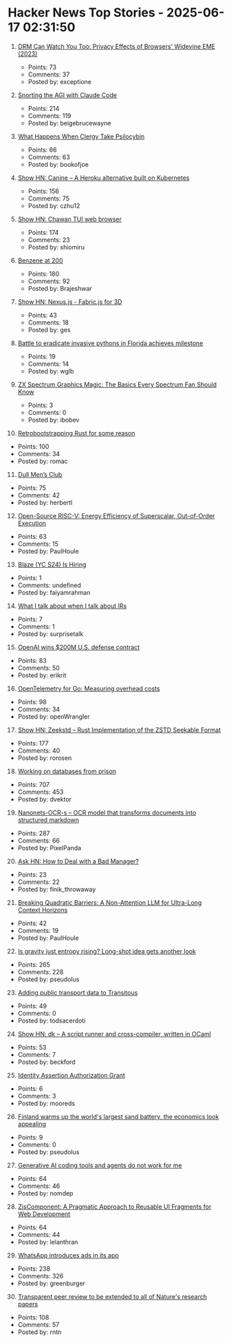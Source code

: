 # Hacker News Top Stories - 2025-06-17 02:31:50

1. [DRM Can Watch You Too: Privacy Effects of Browsers' Widevine EME (2023)](https://hal.science/hal-04179324v1/document)
   - Points: 73
   - Comments: 37
   - Posted by: exceptione

2. [Snorting the AGI with Claude Code](https://kadekillary.work/blog/#2025-06-16-snorting-the-agi-with-claude-code)
   - Points: 214
   - Comments: 119
   - Posted by: beigebrucewayne

3. [What Happens When Clergy Take Psilocybin](https://nautil.us/clergy-blown-away-by-psilocybin-1217112/)
   - Points: 66
   - Comments: 63
   - Posted by: bookofjoe

4. [Show HN: Canine – A Heroku alternative built on Kubernetes](https://github.com/czhu12/canine)
   - Points: 156
   - Comments: 75
   - Posted by: czhu12

5. [Show HN: Chawan TUI web browser](https://chawan.net/news/chawan-0-2-0.html)
   - Points: 174
   - Comments: 23
   - Posted by: shiomiru

6. [Benzene at 200](https://www.chemistryworld.com/opinion/benzene-at-200/4021504.article)
   - Points: 180
   - Comments: 92
   - Posted by: Brajeshwar

7. [Show HN: Nexus.js - Fabric.js for 3D](https://punk.cam/lab/nexus)
   - Points: 43
   - Comments: 18
   - Posted by: ges

8. [Battle to eradicate invasive pythons in Florida achieves milestone](https://phys.org/news/2025-06-eradicate-invasive-pythons-florida-stunning.html)
   - Points: 19
   - Comments: 14
   - Posted by: wglb

9. [ZX Spectrum Graphics Magic: The Basics Every Spectrum Fan Should Know](https://zxonline.net/zx-spectrum-graphics-magic-the-basics-every-spectrum-fan-should-know/)
   - Points: 3
   - Comments: 0
   - Posted by: ibobev

10. [Retrobootstrapping Rust for some reason](https://graydon2.dreamwidth.org/317484.html)
   - Points: 100
   - Comments: 34
   - Posted by: romac

11. [Dull Men’s Club](https://www.theguardian.com/society/2025/jun/09/meet-the-members-of-the-dull-mens-club-some-of-them-would-bore-the-ears-off-you)
   - Points: 75
   - Comments: 42
   - Posted by: herbertl

12. [Open-Source RISC-V: Energy Efficiency of Superscalar, Out-of-Order Execution](https://arxiv.org/abs/2505.24363)
   - Points: 63
   - Comments: 15
   - Posted by: PaulHoule

13. [Blaze (YC S24) Is Hiring](https://www.ycombinator.com/companies/blaze-2/jobs/dzNmNuw-junior-software-engineer)
   - Points: 1
   - Comments: undefined
   - Posted by: faiyamrahman

14. [What I talk about when I talk about IRs](https://bernsteinbear.com/blog/irs/)
   - Points: 7
   - Comments: 1
   - Posted by: surprisetalk

15. [OpenAI wins $200M U.S. defense contract](https://www.cnbc.com/2025/06/16/openai-wins-200-million-us-defense-contract.html)
   - Points: 83
   - Comments: 50
   - Posted by: erikrit

16. [OpenTelemetry for Go: Measuring overhead costs](https://coroot.com/blog/opentelemetry-for-go-measuring-the-overhead/)
   - Points: 98
   - Comments: 34
   - Posted by: openWrangler

17. [Show HN: Zeekstd – Rust Implementation of the ZSTD Seekable Format](https://github.com/rorosen/zeekstd)
   - Points: 177
   - Comments: 40
   - Posted by: rorosen

18. [Working on databases from prison](https://turso.tech/blog/working-on-databases-from-prison)
   - Points: 707
   - Comments: 453
   - Posted by: dvektor

19. [Nanonets-OCR-s – OCR model that transforms documents into structured markdown](https://huggingface.co/nanonets/Nanonets-OCR-s)
   - Points: 287
   - Comments: 66
   - Posted by: PixelPanda

20. [Ask HN: How to Deal with a Bad Manager?](undefined)
   - Points: 23
   - Comments: 22
   - Posted by: finik_throwaway

21. [Breaking Quadratic Barriers: A Non-Attention LLM for Ultra-Long Context Horizons](https://arxiv.org/abs/2506.01963)
   - Points: 42
   - Comments: 19
   - Posted by: PaulHoule

22. [Is gravity just entropy rising? Long-shot idea gets another look](https://www.quantamagazine.org/is-gravity-just-entropy-rising-long-shot-idea-gets-another-look-20250613/)
   - Points: 265
   - Comments: 228
   - Posted by: pseudolus

23. [Adding public transport data to Transitous](https://www.volkerkrause.eu/2025/06/14/transitous-adding-data.html)
   - Points: 49
   - Comments: 0
   - Posted by: todsacerdoti

24. [Show HN: dk – A script runner and cross-compiler, written in OCaml](https://diskuv.com/dk/help/latest/)
   - Points: 53
   - Comments: 7
   - Posted by: beckford

25. [Identity Assertion Authorization Grant](https://www.ietf.org/archive/id/draft-parecki-oauth-identity-assertion-authz-grant-03.html)
   - Points: 6
   - Comments: 3
   - Posted by: mooreds

26. [Finland warms up the world's largest sand battery, the economics look appealing](https://techcrunch.com/2025/06/16/finland-warms-up-the-worlds-largest-sand-battery-and-the-economics-look-appealing/)
   - Points: 9
   - Comments: 0
   - Posted by: pseudolus

27. [Generative AI coding tools and agents do not work for me](https://blog.miguelgrinberg.com/post/why-generative-ai-coding-tools-and-agents-do-not-work-for-me)
   - Points: 64
   - Comments: 46
   - Posted by: nomdep

28. [ZjsComponent: A Pragmatic Approach to Reusable UI Fragments for Web Development](https://arxiv.org/abs/2506.11016)
   - Points: 64
   - Comments: 44
   - Posted by: lelanthran

29. [WhatsApp introduces ads in its app](https://www.nytimes.com/2025/06/16/technology/whatsapp-ads.html)
   - Points: 238
   - Comments: 326
   - Posted by: greenburger

30. [Transparent peer review to be extended to all of Nature's research papers](https://www.nature.com/articles/d41586-025-01880-9)
   - Points: 108
   - Comments: 57
   - Posted by: rntn

